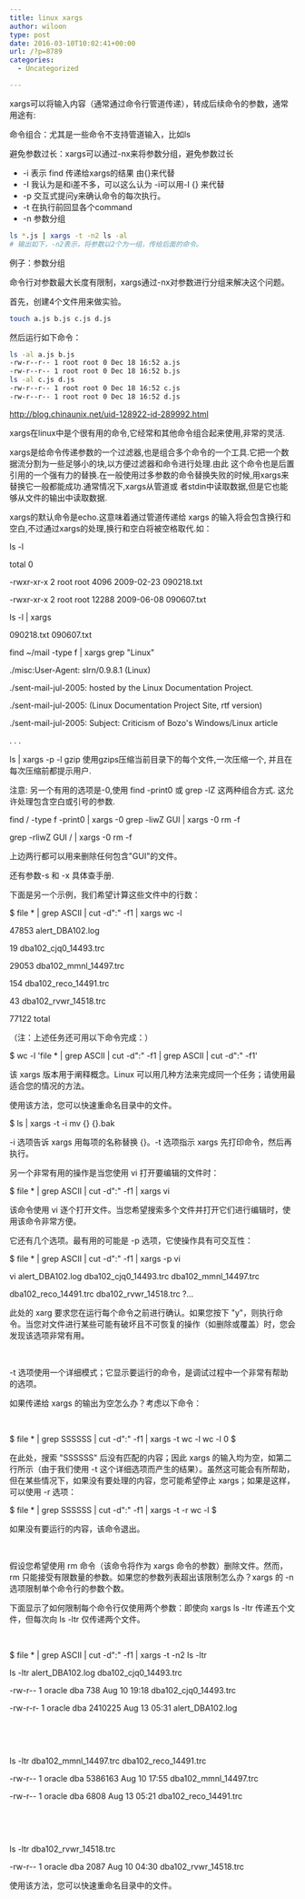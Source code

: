 ```yaml
---
title: linux xargs
author: wiloon
type: post
date: 2016-03-10T10:02:41+00:00
url: /?p=8789
categories:
  - Uncategorized

---
```

xargs可以将输入内容（通常通过命令行管道传递），转成后续命令的参数，通常用途有:
  
命令组合：尤其是一些命令不支持管道输入，比如ls
  
避免参数过长：xargs可以通过-nx来将参数分组，避免参数过长

  * -i 表示 find 传递给xargs的结果 由{}来代替
  * -I 我认为是和i差不多，可以这么认为 -i可以用-I {} 来代替
  * -p 交互式提问y来确认命令的每次执行。
  * -t 在执行前回显各个command
  * -n 参数分组

```bash
ls *.js | xargs -t -n2 ls -al
# 输出如下，-n2表示，将参数以2个为一组，传给后面的命令。
```

例子：参数分组
  
命令行对参数最大长度有限制，xargs通过-nx对参数进行分组来解决这个问题。

首先，创建4个文件用来做实验。

```bash
touch a.js b.js c.js d.js
```

然后运行如下命令：

```bash
ls -al a.js b.js
-rw-r--r-- 1 root root 0 Dec 18 16:52 a.js
-rw-r--r-- 1 root root 0 Dec 18 16:52 b.js
ls -al c.js d.js
-rw-r--r-- 1 root root 0 Dec 18 16:52 c.js
-rw-r--r-- 1 root root 0 Dec 18 16:52 d.js
```

http://blog.chinaunix.net/uid-128922-id-289992.html
  
xargs在linux中是个很有用的命令,它经常和其他命令组合起来使用,非常的灵活.
  
xargs是给命令传递参数的一个过滤器,也是组合多个命令的一个工具.它把一个数据流分割为一些足够小的块,以方便过滤器和命令进行处理.由此 这个命令也是后置引用的一个强有力的替换.在一般使用过多参数的命令替换失败的时候,用xargs来替换它一般都能成功.通常情况下,xargs从管道或 者stdin中读取数据,但是它也能够从文件的输出中读取数据.
  
xargs的默认命令是echo.这意味着通过管道传递给 xargs 的输入将会包含换行和空白,不过通过xargs的处理,换行和空白将被空格取代.如：
  
ls -l
  
total 0
  
-rwxr-xr-x 2 root root 4096 2009-02-23 090218.txt
  
-rwxr-xr-x 2 root root 12288 2009-06-08 090607.txt
  
ls -l | xargs
  
090218.txt 090607.txt
  
find ~/mail -type f | xargs grep "Linux"
  
./misc:User-Agent: slrn/0.9.8.1 (Linux)
  
./sent-mail-jul-2005: hosted by the Linux Documentation Project.
  
./sent-mail-jul-2005: (Linux Documentation Project Site, rtf version)
  
./sent-mail-jul-2005: Subject: Criticism of Bozo's Windows/Linux article
  
. . .
  
ls | xargs -p -l gzip 使用gzips压缩当前目录下的每个文件,一次压缩一个, 并且在每次压缩前都提示用户.

注意: 另一个有用的选项是-0,使用 find -print0 或 grep -lZ 这两种组合方式. 这允许处理包含空白或引号的参数.
  
find / -type f -print0 | xargs -0 grep -liwZ GUI | xargs -0 rm -f
  
grep -rliwZ GUI / | xargs -0 rm -f
  
上边两行都可以用来删除任何包含"GUI"的文件。

还有参数-s 和 -x 具体查手册.
  
下面是另一个示例，我们希望计算这些文件中的行数：

$ file * | grep ASCII | cut -d":" -f1 | xargs wc -l

47853 alert_DBA102.log
  
19 dba102\_cjq0\_14493.trc
  
29053 dba102\_mmnl\_14497.trc
  
154 dba102\_reco\_14491.trc
  
43 dba102\_rvwr\_14518.trc
  
77122 total
  
（注：上述任务还可用以下命令完成：）
  
$ wc -l 'file * | grep ASCII | cut -d":" -f1 | grep ASCII | cut -d":" -f1'

该 xargs 版本用于阐释概念。Linux 可以用几种方法来完成同一个任务；请使用最适合您的情况的方法。

使用该方法，您可以快速重命名目录中的文件。

$ ls | xargs -t -i mv {} {}.bak
  
-i 选项告诉 xargs 用每项的名称替换 {}。-t 选项指示 xargs 先打印命令，然后再执行。
  
另一个非常有用的操作是当您使用 vi 打开要编辑的文件时：
  
$ file * | grep ASCII | cut -d":" -f1 | xargs vi
  
该命令使用 vi 逐个打开文件。当您希望搜索多个文件并打开它们进行编辑时，使用该命令非常方便。
  
它还有几个选项。最有用的可能是 -p 选项，它使操作具有可交互性：
  
$ file * | grep ASCII | cut -d":" -f1 | xargs -p vi

vi alert\_DBA102.log dba102\_cjq0\_14493.trc dba102\_mmnl_14497.trc

dba102\_reco\_14491.trc dba102\_rvwr\_14518.trc ?...

此处的 xarg 要求您在运行每个命令之前进行确认。如果您按下 "y"，则执行命令。当您对文件进行某些可能有破坏且不可恢复的操作（如删除或覆盖）时，您会发现该选项非常有用。

 

-t 选项使用一个详细模式；它显示要运行的命令，是调试过程中一个非常有帮助的选项。

如果传递给 xargs 的输出为空怎么办？考虑以下命令：

 

$ file * | grep SSSSSS | cut -d":" -f1 | xargs -t wc -l wc -l 0 $

在此处，搜索 "SSSSSS" 后没有匹配的内容；因此 xargs 的输入均为空，如第二行所示（由于我们使用 -t 这个详细选项而产生的结果）。虽然这可能会有所帮助，但在某些情况下，如果没有要处理的内容，您可能希望停止 xargs；如果是这样，可以使用 -r 选项：

$ file * | grep SSSSSS | cut -d":" -f1 | xargs -t -r wc -l $

如果没有要运行的内容，该命令退出。

 

假设您希望使用 rm 命令（该命令将作为 xargs 命令的参数）删除文件。然而，rm 只能接受有限数量的参数。如果您的参数列表超出该限制怎么办？xargs 的 -n 选项限制单个命令行的参数个数。

下面显示了如何限制每个命令行仅使用两个参数：即使向 xargs ls -ltr 传递五个文件，但每次向 ls -ltr 仅传递两个文件。

 

$ file * | grep ASCII | cut -d":" -f1 | xargs -t -n2 ls -ltr

ls -ltr alert\_DBA102.log dba102\_cjq0_14493.trc

-rw-r-- 1 oracle dba 738 Aug 10 19:18 dba102\_cjq0\_14493.trc

-rw-r-r- 1 oracle dba 2410225 Aug 13 05:31 alert_DBA102.log

 

 

ls -ltr dba102\_mmnl\_14497.trc dba102\_reco\_14491.trc

-rw-r-- 1 oracle dba 5386163 Aug 10 17:55 dba102\_mmnl\_14497.trc

-rw-r-- 1 oracle dba 6808 Aug 13 05:21 dba102\_reco\_14491.trc

 

 

ls -ltr dba102\_rvwr\_14518.trc

-rw-r-- 1 oracle dba 2087 Aug 10 04:30 dba102\_rvwr\_14518.trc

使用该方法，您可以快速重命名目录中的文件。